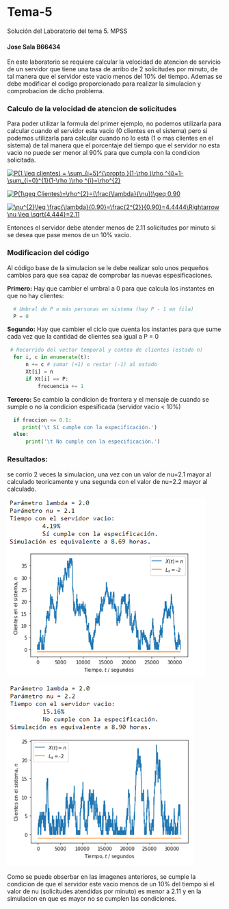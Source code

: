 # Tema-5
Solución del Laboratorio del tema 5. MPSS
#### Jose Sala B66434


En este laboratorio se requiere calcular la velocidad de atencion de servicio de un servidor que tiene una tasa de arribo de 2 solicitudes por minuto, de tal manera que el servidor este vacio menos del 10% del tiempo. Ademas se debe modificar el codigo proporcionado para realizar la simulacion y comprobacion de dicho problema. 

### Calculo de la velocidad de atencion de solicitudes
Para poder utilizar la formula del primer ejemplo, no podemos utilizarla para calcular cuando el servidor esta vacio (0 clientes en el sistema) pero si podemos utilizarla para calcular cuando no lo está (1 o mas clientes en el sistema) de tal manera que el porcentaje del tiempo que el servidor no esta vacio no puede ser menor al 90% para que cumpla con la condicion solicitada. 

<a href="https://www.codecogs.com/eqnedit.php?latex=P(1&space;\leq&space;clientes)&space;=&space;\sum_{i=5}^{\propto&space;}(1-\rho&space;)\rho&space;^{i}=1-\sum_{i=0}^{1}(1-\rho&space;)\rho&space;^{i}=\rho^{2}" target="_blank"><img src="https://latex.codecogs.com/gif.latex?P(1&space;\leq&space;clientes)&space;=&space;\sum_{i=5}^{\propto&space;}(1-\rho&space;)\rho&space;^{i}=1-\sum_{i=0}^{1}(1-\rho&space;)\rho&space;^{i}=\rho^{2}" title="P(1 \leq clientes) = \sum_{i=5}^{\propto }(1-\rho )\rho ^{i}=1-\sum_{i=0}^{1}(1-\rho )\rho ^{i}=\rho^{2}" /></a>

<a href="https://www.codecogs.com/eqnedit.php?latex=P(1\geq&space;Clientes)=\rho^{2}=(\frac{\lambda}{\nu})\geq&space;0.90" target="_blank"><img src="https://latex.codecogs.com/gif.latex?P(1\geq&space;Clientes)=\rho^{2}=(\frac{\lambda}{\nu})\geq&space;0.90" title="P(1\geq Clientes)=\rho^{2}=(\frac{\lambda}{\nu})\geq 0.90" /></a>

<a href="https://www.codecogs.com/eqnedit.php?latex=\nu^{2}\leq&space;\frac{\lambda}{0.90}=\frac{2^{2}}{0.90}=4.4444\Rightarrow&space;\nu&space;\leq&space;\sqrt{4.444}=2.11" target="_blank"><img src="https://latex.codecogs.com/gif.latex?\nu^{2}\leq&space;\frac{\lambda}{0.90}=\frac{2^{2}}{0.90}=4.4444\Rightarrow&space;\nu&space;\leq&space;\sqrt{4.444}=2.11" title="\nu^{2}\leq \frac{\lambda}{0.90}=\frac{2^{2}}{0.90}=4.4444\Rightarrow \nu \leq \sqrt{4.444}=2.11" /></a>


Entonces el servidor debe atender menos de 2.11 solicitudes por minuto si se desea que pase menos de un 10% vacio. 

### Modificacion del código
Al código base de la simulacion se le debe realizar solo unos pequeños cambios para que sea capaz de comprobar las nuevas espesificaciones.

**Primero:** Hay que cambier el umbral a 0 para que calcula los instantes en que no hay clientes:
```python
  # Umbral de P o más personas en sistema (hay P - 1 en fila)
  P = 0
```
  
**Segundo:** Hay que cambier el ciclo que cuenta los instantes para que sume cada vez que la cantidad de clientes sea igual a P = 0
```python
 # Recorrido del vector temporal y conteo de clientes (estado n)
  for i, c in enumerate(t):
      n += c # sumar (+1) o restar (-1) al estado
      Xt[i] = n
      if Xt[i] == P: 
          frecuencia += 1
 ```
**Tercero:** Se cambio la condicion de frontera y el mensaje de cuando se sumple o no la condicion espesificada (servidor vacio < 10%)
```python
  if fraccion <= 0.1:
     print('\t Sí cumple con la especificación.')
  else:
      print('\t No cumple con la especificación.') 
```

### Resultados:
se corrio 2 veces la simulacion, una vez con un valor de nu=2.1 mayor al calculado teoricamente y una segunda con el valor de nu=2.2 mayor al calculado.

![alt text](https://github.com/jsalafon97/Tema-5/blob/main/nu%3D2.1.PNG)

![alt text](https://github.com/jsalafon97/Tema-5/blob/main/nu%3D2.2.PNG)

Como se puede obserbar en las imagenes anteriores, se cumple la condicion de que el servidor este vacio menos de un 10% del tiempo si el valor de nu (solicitudes atendidas por minuto) es menor a 2.11 y en la simulacion en que es mayor no se cumplen las condiciones.
